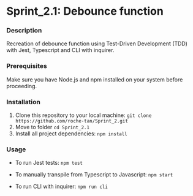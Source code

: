 # Sprint_2.1: Debounce function

### Description

Recreation of debounce function using Test-Driven Development (TDD) with Jest, Typescript and CLI with inquirer.

### Prerequisites

Make sure you have Node.js and npm installed on your system before proceeding.

### Installation

1. Clone this repository to your local machine:
   `git clone https://github.com/roche-tan/Sprint_2.git `
2. Move to folder
   `cd Sprint_2.1   `
3. Install all project dependencies:
   `npm install`

### Usage

- To run Jest tests:
  `npm test`

- To manually transpile from Typescript to Javascript:
  `npm start`

- To run CLI with inquirer:
  `npm run cli`
